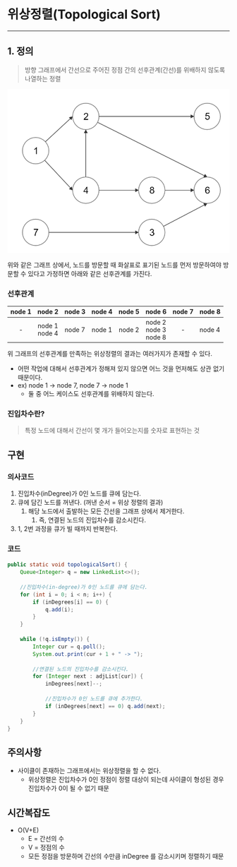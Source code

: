 # 위상정렬(Topological Sort)
***
## 1. 정의
> 방향 그래프에서 간선으로 주어진 정점 간의 선후관계(간선)를 위배하지 않도록 나열하는 정렬

![img.png](graph.png)

위와 같은 그래프 상에서, 노드를 방문할 때 화살표로 표기된 노드를 먼저 방문하여야 방문할 수 있다고 가정하면
아래와 같은 선후관계를 가진다.


### 선후관계

| node 1 |       node 2       | node 3 | node 4 | node 5 |             node 6             | node 7 | node 8 |
|:------:|:------------------:|:------:|:------:|:------:|:------------------------------:|:------:|--------|
|   -    | node 1<br/> node 4 | node 7 | node 1 | node 2 | node 2<br/> node 3<br/> node 8 |   -    | node 4 |


위 그래프의 선후관계를 만족하는 위상정렬의 결과는 여러가지가 존재할 수 있다.
* 어떤 작업에 대해서 선후관계가 정해져 있지 않으면 어느 것을 먼저해도 상관 없기 때문이다.
* ex) node 1 -> node 7, node 7 -> node 1
  * 둘 중 어느 케이스도 선후관계를 위배하지 않는다.

### 진입차수란?
> 특정 노드에 대해서 간선이 몇 개가 들어오는지를 숫자로 표현하는 것

## 구현
### 의사코드
1. 진입차수(inDegree)가 0인 노드를 큐에 담는다.
2. 큐에 담긴 노드를 꺼낸다. (꺼낸 순서 = 위상 정렬의 결과)
   1. 해당 노드에서 출발하는 모든 간선을 그래프 상에서 제거한다. 
      1. 즉, 연결된 노드의 진입차수를 감소시킨다.
3. 1, 2번 과정을 큐가 빌 때까지 반복한다. 



### 코드

```java
public static void topologicalSort() {
    Queue<Integer> q = new LinkedList<>();

    //진입차수(in-degree)가 0인 노드를 큐에 담는다.
    for (int i = 0; i < n; i++) {
        if (inDegrees[i] == 0) {
            q.add(i);
        }   
    }
    
    while (!q.isEmpty()) {
        Integer cur = q.poll();
        System.out.print(cur + 1 + " -> ");
        
        //연결된 노드의 진입차수를 감소시킨다.
        for (Integer next : adjList[cur]) {
            inDegrees[next]--;

            //진입차수가 0인 노드를 큐에 추가한다.
            if (inDegrees[next] == 0) q.add(next);
        }
    }
}
```

## 주의사항
* 사이클이 존재하는 그래프에서는 위상정렬을 할 수 없다.
  * 위상정렬은 진입차수가 0인 정점이 정렬 대상이 되는데 사이클이 형성된 경우 진입차수가 0이 될 수 없기 때문

## 시간복잡도
* O(V+E)
  * E = 간선의 수
  * V = 정점의 수
  * 모든 정점을 방문하며 간선의 수만큼 inDegree 를 감소시키며 정렬하기 때문
